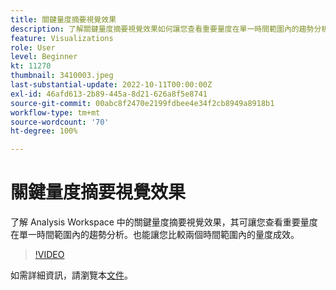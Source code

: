 ```yaml
---
title: 關鍵量度摘要視覺效果
description: 了解關鍵量度摘要視覺效果如何讓您查看重要量度在單一時間範圍內的趨勢分析。
feature: Visualizations
role: User
level: Beginner
kt: 11270
thumbnail: 3410003.jpeg
last-substantial-update: 2022-10-11T00:00:00Z
exl-id: 46afd613-2b89-445a-8d21-626a8f5e8741
source-git-commit: 00abc8f2470e2199fdbee4e34f2cb8949a8918b1
workflow-type: tm+mt
source-wordcount: '70'
ht-degree: 100%

---
```


# 關鍵量度摘要視覺效果

了解 Analysis Workspace 中的關鍵量度摘要視覺效果，其可讓您查看重要量度在單一時間範圍內的趨勢分析。也能讓您比較兩個時間範圍內的量度成效。

>[!VIDEO](https://video.tv.adobe.com/v/3410003/?quality=12&learn=on)

如需詳細資訊，請瀏覽本[文件](https://experienceleague.adobe.com/docs/analytics/analyze/analysis-workspace/visualizations/key-metric.html?lang=zh-Hant)。

